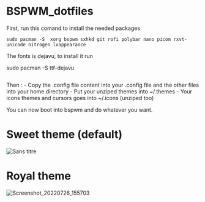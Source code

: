 # BSPWM_dotfiles
First, run this comand to install the needed packages 
```
sudo pacman -S  xorg bspwm sxhkd git rofi polybar nano picom rxvt-unicode nitrogen lxappearance
```
<p> The fonts is dejavu, to install it run 
 
sudo pacman -S  ttf-dejavu
```
```
</p>

<p>Then : 
- Copy the .config file content into your .config file and the other files into your home directory
- Put your unziped themes into ~/.themes 
- Your icons themes and cursors goes into ~/.icons (unziped too) </p>

You can now boot into bspwm and do whatever you want.
# Sweet theme (default)
![Sans titre](https://user-images.githubusercontent.com/98690904/181194499-f298fb9f-2d8e-46ab-86ce-c0636a112f9e.png)


# Royal theme
![Screenshot_20220726_155703](https://user-images.githubusercontent.com/98690904/181024100-478b3636-3a29-4dab-b241-3c7bc9fbdd09.png)
